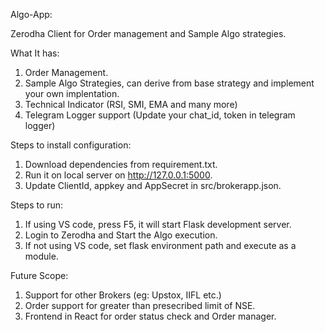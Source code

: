 Algo-App:

Zerodha Client for Order management and Sample Algo strategies.

What It has:
1. Order Management.
2. Sample Algo Strategies, can derive from base strategy and implement your own implentation.
3. Technical Indicator (RSI, SMI, EMA and many more)
4. Telegram Logger support (Update your chat_id, token in telegram logger)

Steps to install configuration:
1. Download dependencies from requirement.txt.
2. Run it on local server on http://127.0.0.1:5000.
3. Update ClientId, appkey and AppSecret in src/brokerapp.json.

Steps to run:
1. If using VS code, press F5, it will start Flask development server.
2. Login to Zerodha and Start the Algo execution.
3. If not using VS code, set flask environment path and execute as a module.

Future Scope:
1. Support for other Brokers (eg: Upstox, IIFL etc.)
2. Order support for greater than presecribed limit of NSE.
3. Frontend in React for order status check and Order manager.